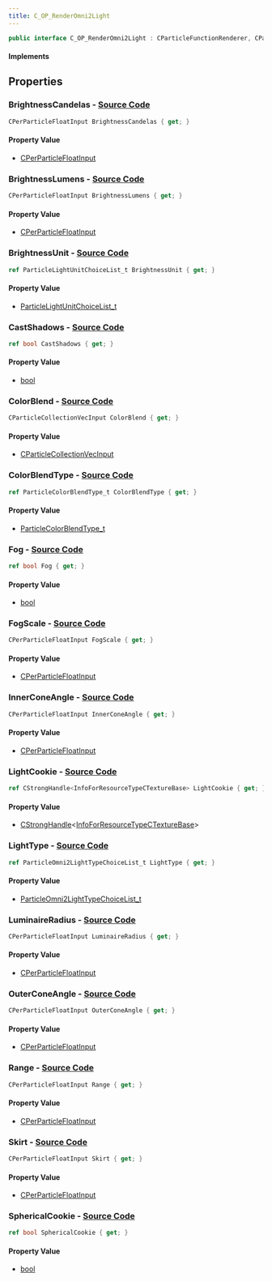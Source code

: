```yaml
---
title: C_OP_RenderOmni2Light
---
```


```csharp
public interface C_OP_RenderOmni2Light : CParticleFunctionRenderer, CParticleFunction, ISchemaClass<CParticleFunction>, ISchemaClass<CParticleFunctionRenderer>, ISchemaClass<C_OP_RenderOmni2Light>, ISchemaField, ISchemaClass, INativeHandle
```

#### Implements

## Properties

### **BrightnessCandelas** - [Source Code](https://github.com/swiftly-solution/swiftlys2/blob/main/managed/src/SwiftlyS2.Generated/Schemas/Interfaces/C_OP_RenderOmni2Light.cs#L26)

```csharp
CPerParticleFloatInput BrightnessCandelas { get; }
```

#### Property Value

- [CPerParticleFloatInput](/docs/api/shared/schemadefinitions/cperparticlefloatinput)

### **BrightnessLumens** - [Source Code](https://github.com/swiftly-solution/swiftlys2/blob/main/managed/src/SwiftlyS2.Generated/Schemas/Interfaces/C_OP_RenderOmni2Light.cs#L24)

```csharp
CPerParticleFloatInput BrightnessLumens { get; }
```

#### Property Value

- [CPerParticleFloatInput](/docs/api/shared/schemadefinitions/cperparticlefloatinput)

### **BrightnessUnit** - [Source Code](https://github.com/swiftly-solution/swiftlys2/blob/main/managed/src/SwiftlyS2.Generated/Schemas/Interfaces/C_OP_RenderOmni2Light.cs#L22)

```csharp
ref ParticleLightUnitChoiceList_t BrightnessUnit { get; }
```

#### Property Value

- [ParticleLightUnitChoiceList_t](/docs/api/shared/schemadefinitions/particlelightunitchoicelist_t)

### **CastShadows** - [Source Code](https://github.com/swiftly-solution/swiftlys2/blob/main/managed/src/SwiftlyS2.Generated/Schemas/Interfaces/C_OP_RenderOmni2Light.cs#L28)

```csharp
ref bool CastShadows { get; }
```

#### Property Value

- [bool](https://learn.microsoft.com/dotnet/api/system.boolean)

### **ColorBlend** - [Source Code](https://github.com/swiftly-solution/swiftlys2/blob/main/managed/src/SwiftlyS2.Generated/Schemas/Interfaces/C_OP_RenderOmni2Light.cs#L18)

```csharp
CParticleCollectionVecInput ColorBlend { get; }
```

#### Property Value

- [CParticleCollectionVecInput](/docs/api/shared/schemadefinitions/cparticlecollectionvecinput)

### **ColorBlendType** - [Source Code](https://github.com/swiftly-solution/swiftlys2/blob/main/managed/src/SwiftlyS2.Generated/Schemas/Interfaces/C_OP_RenderOmni2Light.cs#L20)

```csharp
ref ParticleColorBlendType_t ColorBlendType { get; }
```

#### Property Value

- [ParticleColorBlendType_t](/docs/api/shared/schemadefinitions/particlecolorblendtype_t)

### **Fog** - [Source Code](https://github.com/swiftly-solution/swiftlys2/blob/main/managed/src/SwiftlyS2.Generated/Schemas/Interfaces/C_OP_RenderOmni2Light.cs#L30)

```csharp
ref bool Fog { get; }
```

#### Property Value

- [bool](https://learn.microsoft.com/dotnet/api/system.boolean)

### **FogScale** - [Source Code](https://github.com/swiftly-solution/swiftlys2/blob/main/managed/src/SwiftlyS2.Generated/Schemas/Interfaces/C_OP_RenderOmni2Light.cs#L32)

```csharp
CPerParticleFloatInput FogScale { get; }
```

#### Property Value

- [CPerParticleFloatInput](/docs/api/shared/schemadefinitions/cperparticlefloatinput)

### **InnerConeAngle** - [Source Code](https://github.com/swiftly-solution/swiftlys2/blob/main/managed/src/SwiftlyS2.Generated/Schemas/Interfaces/C_OP_RenderOmni2Light.cs#L40)

```csharp
CPerParticleFloatInput InnerConeAngle { get; }
```

#### Property Value

- [CPerParticleFloatInput](/docs/api/shared/schemadefinitions/cperparticlefloatinput)

### **LightCookie** - [Source Code](https://github.com/swiftly-solution/swiftlys2/blob/main/managed/src/SwiftlyS2.Generated/Schemas/Interfaces/C_OP_RenderOmni2Light.cs#L44)

```csharp
ref CStrongHandle<InfoForResourceTypeCTextureBase> LightCookie { get; }
```

#### Property Value

- [CStrongHandle](/docs/api/shared/natives/cstronghandle-1)<[InfoForResourceTypeCTextureBase](/docs/api/shared/schemadefinitions/infoforresourcetypectexturebase)>

### **LightType** - [Source Code](https://github.com/swiftly-solution/swiftlys2/blob/main/managed/src/SwiftlyS2.Generated/Schemas/Interfaces/C_OP_RenderOmni2Light.cs#L16)

```csharp
ref ParticleOmni2LightTypeChoiceList_t LightType { get; }
```

#### Property Value

- [ParticleOmni2LightTypeChoiceList_t](/docs/api/shared/schemadefinitions/particleomni2lighttypechoicelist_t)

### **LuminaireRadius** - [Source Code](https://github.com/swiftly-solution/swiftlys2/blob/main/managed/src/SwiftlyS2.Generated/Schemas/Interfaces/C_OP_RenderOmni2Light.cs#L34)

```csharp
CPerParticleFloatInput LuminaireRadius { get; }
```

#### Property Value

- [CPerParticleFloatInput](/docs/api/shared/schemadefinitions/cperparticlefloatinput)

### **OuterConeAngle** - [Source Code](https://github.com/swiftly-solution/swiftlys2/blob/main/managed/src/SwiftlyS2.Generated/Schemas/Interfaces/C_OP_RenderOmni2Light.cs#L42)

```csharp
CPerParticleFloatInput OuterConeAngle { get; }
```

#### Property Value

- [CPerParticleFloatInput](/docs/api/shared/schemadefinitions/cperparticlefloatinput)

### **Range** - [Source Code](https://github.com/swiftly-solution/swiftlys2/blob/main/managed/src/SwiftlyS2.Generated/Schemas/Interfaces/C_OP_RenderOmni2Light.cs#L38)

```csharp
CPerParticleFloatInput Range { get; }
```

#### Property Value

- [CPerParticleFloatInput](/docs/api/shared/schemadefinitions/cperparticlefloatinput)

### **Skirt** - [Source Code](https://github.com/swiftly-solution/swiftlys2/blob/main/managed/src/SwiftlyS2.Generated/Schemas/Interfaces/C_OP_RenderOmni2Light.cs#L36)

```csharp
CPerParticleFloatInput Skirt { get; }
```

#### Property Value

- [CPerParticleFloatInput](/docs/api/shared/schemadefinitions/cperparticlefloatinput)

### **SphericalCookie** - [Source Code](https://github.com/swiftly-solution/swiftlys2/blob/main/managed/src/SwiftlyS2.Generated/Schemas/Interfaces/C_OP_RenderOmni2Light.cs#L46)

```csharp
ref bool SphericalCookie { get; }
```

#### Property Value

- [bool](https://learn.microsoft.com/dotnet/api/system.boolean)

